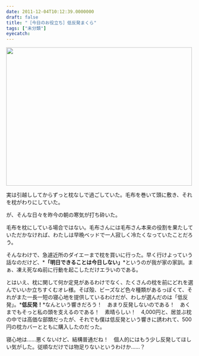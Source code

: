 ```yaml
---
date: 2011-12-04T10:12:39.0000000
draft: false
title: "［今日のお役立ち］低反発まくら"
tags: ["未分類"]
eyecatch: 
---
```

<p><a href="http://blog.daruyanagi.net/wp-content/uploads/2011/12/20111204-195350.jpg"><img src="http://blog.daruyanagi.net/wp-content/uploads/2011/12/20111204-195350-500x373.jpg" alt="" title="20111204-195350.jpg" width="500" height="373" class="alignnone size-medium wp-image-460" /></a></p><p>実は引越ししてからずっと枕なしで過ごしていた。毛布を巻いて頭に敷き、それを枕がわりにしていた。</p><p>が、そんな日々を昨今の朝の寒気が打ち砕いた。</p><p>毛布を枕にしている場合ではない。毛布さんには毛布さん本来の役割を果たしていただかなければ、わたしは早晩ベッドで一人寂しく冷たくなっていたことだろう。</p><p>そんなわけで、急遽近所のダイエーまで枕を買いに行った。早く行けよっていう話なのだけど、*<b>「明日できることは今日しない」</b>*というのが我が家の家訓。まぁ、凍え死なぬ前に行動を起こしただけエラいのである。</p><p>とはいえ、枕に関して何か定見があるわけでなく、たくさんの枕を前にどれを選んでいいか立ちすくむオレ様。そば殻、ビーズなど色々種類があるっぽくて、それがまた一長一短の寝心地を提供しているわけだが、わしが選んだのは「低反発」。*<b>低反発！</b>*なんという響きだろう！　あまり反発しないのである！　あくまでもそっと私の頭を支えるのである！　素晴らしい！　4,000円と、居並ぶ枕の中では高価な部類だったが、それでも僕は低反発という響きに誘われて、500円の枕カバーとともに購入したのだった。</p><p>寝心地は……悪くないけど、結構普通だね！　個人的にはもう少し反発してほしい気がした。従順なだけでは物足りないというわけか……？</p>
